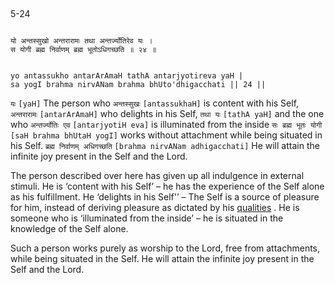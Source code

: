 ## <a name='_24'></a>
5-24


```shloka-sa

यो अन्तस्सुखो अन्तरारामः तथा अन्तर्ज्योतिरेव यः ।
स योगी ब्रह्म निर्वाणम् ब्रह्म भूतोऽधिगच्छति ॥ २४ ॥

```
```shloka-sa-hk

yo antassukho antarArAmaH tathA antarjyotireva yaH |
sa yogI brahma nirvANam brahma bhUto'dhigacchati || 24 ||

```
`यः` `[yaH]` The person who `अन्तस्सुखः` `[antassukhaH]` is content with his Self, `अन्तरारामः` `[antarArAmaH]` who delights in his Self, `तथा यः` `[tathA yaH]` and the one who `अन्तर्ज्योतिः एव` `[antarjyotiH eva]` is illuminated from the inside `सः ब्रह्म भूतः योगी` `[saH brahma bhUtaH yogI]` works without attachment while being situated in his Self. `ब्रह्म निर्वाणम् अधिगच्छति` `[brahma nirvANam adhigacchati]` He will attain the infinite joy present in the Self and the Lord.

The person described over here has given up all indulgence in external stimuli. He is ‘content with his Self’ – he has the experience of the Self alone as his fulfillment. He ‘delights in his Self'’ – The Self is a source of pleasure for him, instead of deriving pleasure as dictated by his 
[qualities](satva_rajas_tamas)
.  He is someone who is ‘illuminated from the inside’ – he is situated in the knowledge of the Self alone.

Such a person works purely as worship to the Lord, free from attachments, while being situated in the Self. He will attain the infinite joy present in the Self and the Lord.


